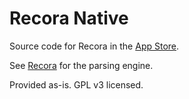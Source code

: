 # Recora Native

Source code for Recora in the [App Store](https://itunes.apple.com/us/app/recora-simple-english-calculator-notepad/id1197482888?mt=8).

See [Recora](https://github.com/jacobp100/recora) for the parsing engine.

Provided as-is. GPL v3 licensed.
